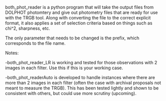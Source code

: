 both_phot_reader is a python program that will take the output files from DOLPHOT photomtery and give out photometry files that are ready for use with the TRGB tool. Along with converting the file to the correct explicit format, it also applies a set of selection criteria based on things such as chi^2, sharpness, etc.

The only parameter that needs to be changed is the prefix, which corresponds to the file name.

Notes:

-both_phot_reader_LR is working and tested for those observations with 2 images in each filter. Use this if this is your working case.

-both_phot_readerAuto is developed to handle instances where there are more than 2 images in each filter (often the case with archival proposals not meant to measure the TRGB). This has been tested lightly and shown to be consistent with others, but could use more scrutiny (upcoming).
